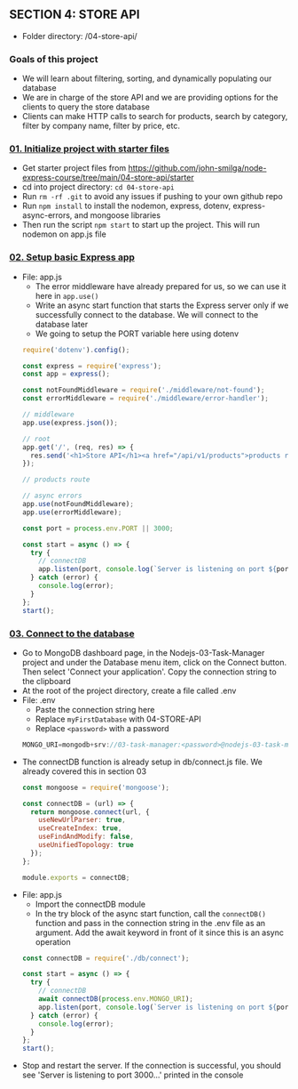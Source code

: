 ## SECTION 4: STORE API
- Folder directory: /04-store-api/

### Goals of this project
- We will learn about filtering, sorting, and dynamically populating our database
- We are in charge of the store API and we are providing options for the clients to query the store database
- Clients can make HTTP calls to search for products, search by category, filter by company name, filter by price, etc.

### [01. Initialize project with starter files]()
- Get starter project files from https://github.com/john-smilga/node-express-course/tree/main/04-store-api/starter
- cd into project directory: `cd 04-store-api`
- Run `rm -rf .git` to avoid any issues if pushing to your own github repo
- Run `npm install` to install the nodemon, express, dotenv, express-async-errors, and mongoose libraries
- Then run the script `npm start` to start up the project. This will run nodemon on app.js file

### [02. Setup basic Express app]()
- File: app.js
  - The error middleware have already prepared for us, so we can use it here in `app.use()`
  - Write an async start function that starts the Express server only if we successfully connect to the database. We will connect to the database later
  - We going to setup the PORT variable here using dotenv
  ```js
  require('dotenv').config();

  const express = require('express');
  const app = express();

  const notFoundMiddleware = require('./middleware/not-found');
  const errorMiddleware = require('./middleware/error-handler');

  // middleware
  app.use(express.json());

  // root
  app.get('/', (req, res) => {
    res.send('<h1>Store API</h1><a href="/api/v1/products">products route</a>');
  });

  // products route

  // async errors
  app.use(notFoundMiddleware);
  app.use(errorMiddleware);

  const port = process.env.PORT || 3000;

  const start = async () => {
    try {
      // connectDB
      app.listen(port, console.log(`Server is listening on port ${port}...`));
    } catch (error) {
      console.log(error);
    }
  };
  start();
  ```

### [03. Connect to the database]()
- Go to MongoDB dashboard page, in the Nodejs-03-Task-Manager project and under the Database menu item, click on the Connect button. Then select 'Connect your application'. Copy the connection string to the clipboard 
- At the root of the project directory, create a file called .env
- File: .env
  - Paste the connection string here
  - Replace `myFirstDatabase` with 04-STORE-API
  - Replace `<password>` with a password
  ```js
  MONGO_URI=mongodb+srv://03-task-manager:<password>@nodejs-03-task-manager.k3slk.mongodb.net/myFirstDatabase?retryWrites=true&w=majority
  ```
- The connectDB function is already setup in db/connect.js file. We already covered this in section 03
  ```js
  const mongoose = require('mongoose');

  const connectDB = (url) => {
    return mongoose.connect(url, {
      useNewUrlParser: true,
      useCreateIndex: true,
      useFindAndModify: false,
      useUnifiedTopology: true
    });
  };

  module.exports = connectDB;
  ```
- File: app.js
  - Import the connectDB module
  - In the try block of the async start function, call the `connectDB()` function and pass in the connection string in the .env file as an argument. Add the await keyword in front of it since this is an async operation
  ```js
  const connectDB = require('./db/connect');

  const start = async () => {
    try {
      // connectDB
      await connectDB(process.env.MONGO_URI);
      app.listen(port, console.log(`Server is listening on port ${port}...`));
    } catch (error) {
      console.log(error);
    }
  };
  start();
  ```
- Stop and restart the server. If the connection is successful, you should see 'Server is listening to port 3000...' printed in the console
